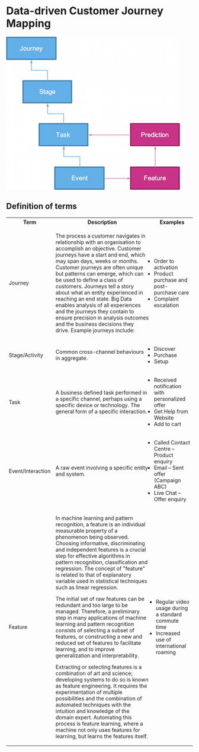 # Data-driven Customer Journey Mapping

<img src="../images/customer_journey_taxonomy.png" title="Customer Journey Taxonomy" style="width:469px; height:413px;">

## Definition of terms

<table>
    <tr>
        <th>Term
        <th>Description
        <th>Examples
    </tr>
    <tr>
        <td>Journey
        <td>
            <p>The process a customer navigates in relationship with an organisation to accomplish an objective. Customer journeys have a start and end, which may span days, weeks or months. Customer journeys are often unique but patterns can emerge, which can be used to define a class of customers. Journeys tell a story about what an entity experienced in reaching an end state. Big Data enables analysis of all experiences and the journeys they contain to ensure precision in analysis outcomes and the business decisions they drive. Example journeys include:
        </td>
        <td>
            <ul style="padding-left:0">
                <li>Order to activation
                <li>Product purchase and post-purchase care
                <li>Complaint escalation
            </ul>
        </td>
    </tr>
    <tr>
        <td>Stage/Activity
        <td>
            <p>Common cross-channel behaviours in aggregate.
        </td>
        <td>
            <ul style="padding-left:0">
                <li>Discover
                <li>Purchase
                <li>Setup
            </ul>
        </td>
    </tr>
    <tr>
        <td>Task
        <td>
            <p>A business defined task performed in a specific channel, perhaps using a specific device or technology. The general form of a specific interaction.
        </td>
        <td>
            <ul style="padding-left:0">
                <li>Received notification with personalized offer
                <li>Get Help from Website
                <li>Add to cart
            </ul>
        </td>
    </tr>
    <tr>
        <td>Event/Interaction
        <td>
            <p>A raw event involving a specific entity and system.
        </td>
        <td>
            <ul style="padding-left:0">
                <li>Called Contact Centre – Product enquiry
                <li>Email – Sent offer (Campaign ABC)
                <li>Live Chat – Offer enquiry
            </ul>
        </td>
    </tr>
    <tr>
        <td>Feature
        <td>
            <p>In machine learning and pattern recognition, a feature is an individual measurable property of a phenomenon being observed. Choosing informative, discriminating and independent features is a crucial step for effective algorithms in pattern recognition, classification and regression. The concept of "feature" is related to that of explanatory variable used in statistical techniques such as linear regression.
            <p>The initial set of raw features can be redundant and too large to be managed. Therefore, a preliminary step in many applications of machine learning and pattern recognition consists of selecting a subset of features, or constructing a new and reduced set of features to facilitate learning, and to improve generalization and interpretability.
            <p>Extracting or selecting features is a combination of art and science; developing systems to do so is known as feature engineering. It requires the experimentation of multiple possibilities and the combination of automated techniques with the intuition and knowledge of the domain expert. Automating this process is feature learning, where a machine not only uses features for learning, but learns the features itself.
        </td>
        <td>
            <ul style="padding-left:5px">
                <li>Regular video usage during a standard commute time
                <li>Increased use of international roaming
            </ul>
        </td>
    </tr>
</table>
        